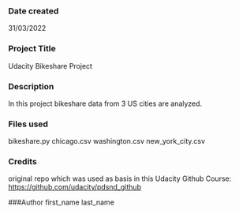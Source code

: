 ### Date created
31/03/2022

### Project Title
Udacity Bikeshare Project

### Description
In this project bikeshare data from 3 US cities are analyzed.

### Files used
bikeshare.py
chicago.csv
washington.csv
new_york_city.csv

### Credits
original repo which was used as basis in this Udacity Github Course: https://github.com/udacity/pdsnd_github

###Author
first_name last_name
